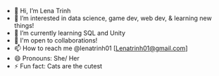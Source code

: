 - 👋 Hi, I’m Lena Trinh
- 👀 I’m interested in data science, game dev, web dev, & learning new things!
- 🌱 I’m currently learning SQL and Unity
- 💞️ I'm open to collaborations! 
- 📫 How to reach me @lenatrinh01 [Lenatrinh01@gmail.com]
- 😄 Pronouns: She/ Her
- ⚡ Fun fact: Cats are the cutest 

<!---
lenatrinh01/lenatrinh01 is a ✨ special ✨ repository because its `README.md` (this file) appears on your GitHub profile.
You can click the Preview link to take a look at your changes.
--->
